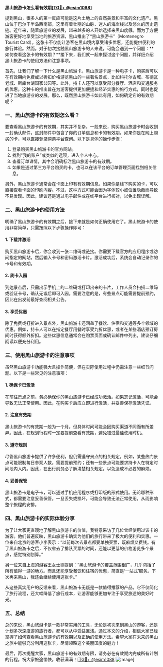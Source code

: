 **黑山旅游卡怎么看有效期[[TG💪+ @esim1088](https://t.me/s/esim1088)]**

提到黑山，很多人的第一反应可能是这片土地上的自然美景和丰富的文化遗产。黑山位于巴尔干半岛西南部，这里有着壮丽的山脉、迷人的海岸线以及悠久的历史遗迹。近年来，随着旅游业的发展，越来越多的人开始选择来黑山度假。而为了方便游客更好地享受当地的旅游资源，黑山推出了“黑山旅游卡”（Montenegro Tourist Card）。这张卡不仅能让游客在黑山境内享受诸多优惠，还能提供便利的旅行体验。然而，对于初次接触黑山旅游卡的人来说，可能会遇到一个问题：**如何查看这张卡的有效期？**接下来，我们就一起来探讨这个问题，并详细介绍黑山旅游卡的使用方法和注意事项。

首先，让我们了解一下什么是黑山旅游卡。黑山旅游卡是一种电子卡，购买后可以在有效期内免费或以折扣价格游览黑山的一些著名景点，比如科托尔古城、布德瓦老城、斯库台湖国家公园等。此外，持卡人还可以享受部分餐厅、酒店和交通服务的优惠。这种卡的推出旨在为游客提供更加便捷和经济实惠的旅行方式，同时也促进了当地旅游业的发展。那么，既然黑山旅游卡如此有用，如何确定它的有效期呢？

### **一、黑山旅游卡的有效期怎么看？**

要查看黑山旅游卡的有效期，其实并不复杂。一般来说，购买黑山旅游卡时会收到一封确认邮件，这封邮件中包含了你的订单信息和卡的有效期。如果你是在网上购买的卡，可以直接登录购票平台查询。以下是具体的操作步骤：

1. 登录购买黑山旅游卡的官方网站。
2. 找到“我的账户”或类似的选项，进入个人中心。
3. 查看订单详情，其中会明确标注黑山旅游卡的有效期。
4. 如果是通过第三方平台购买的卡，也可以在该平台的订单管理页面找到相关信息。

另外，黑山旅游卡通常会在卡面上印有有效期信息。如果你是线下购买的卡，可以直接查看卡面的印刷内容。不过，这种方式可能会因为字体较小或位置隐蔽而导致不易发现。因此，建议还是通过电子邮件或在线平台进行核对，以免出现误解。

### **二、黑山旅游卡的使用方法**

明确了黑山旅游卡的有效期之后，接下来就是如何正确使用它了。黑山旅游卡的使用非常简单，只需按照以下步骤操作即可：

#### **1. 下载并激活**
购买黑山旅游卡后，你会收到一张二维码或链接。你需要下载官方的应用程序或访问指定的网站，然后输入卡号和密码激活卡片。激活成功后，系统会自动记录你的卡号和有效期。

#### **2. 刷卡入园**
到达景点后，只需出示手机上的二维码或打印出来的卡片，工作人员会扫描二维码或验证卡号，确认无误后即可入园。需要注意的是，有些景点可能需要提前预约，因此在出发前最好查阅相关公告。

#### **3. 享受优惠**
除了免费或打折进入景点外，黑山旅游卡还涵盖了餐饮、住宿和交通等多个领域的优惠。例如，持卡人可以在指定餐厅用餐时享受九折优惠，或者在某些酒店预订房间时获得额外折扣。这些优惠信息通常会在购票页面或确认邮件中列出，建议仔细阅读以便充分利用。

### **三、使用黑山旅游卡的注意事项**

虽然黑山旅游卡功能强大且操作简便，但在实际使用过程中仍需注意一些细节问题。以下是一些常见的注意事项：

#### **1. 确保卡已激活**
在前往景点之前，务必确保你的黑山旅游卡已经成功激活。如果忘记激活，可能会导致无法正常使用。因此，在购买卡后应立即进行激活，并妥善保存激活凭证。

#### **2. 注意有效期**
黑山旅游卡的有效期一般为一个月，但具体时间可能会因购买渠道不同而有所差异。因此，在规划行程时一定要提前查看有效期，避免错过最佳使用时机。

#### **3. 遵守规则**
尽管黑山旅游卡提供了许多便利，但仍需遵守景点的相关规定。例如，某些热门景点可能限制每日参观人数，需要提前预约；还有一些景点可能要求持卡人在特定时间段内入内。因此，在出行前务必了解清楚相关规定，以免造成不必要的麻烦。

#### **4. 妥善保管**
黑山旅游卡是电子卡，可以通过手机应用程序或打印版的形式使用。无论哪种形式，都需要注意妥善保管。一旦丢失或损坏，可能会导致无法正常使用，从而影响整个旅程的安排。

### **四、黑山旅游卡的实际体验分享**

为了让大家更直观地了解黑山旅游卡的价值，我特意采访了几位曾经使用过该卡的游客。他们普遍反映，黑山旅游卡确实为他们的旅行带来了极大的便利和实惠。一位来自北京的游客小李表示：“以前每次去景点都要单独买票，既麻烦又费钱。有了黑山旅游卡之后，不仅省去了排队买票的时间，还能以更低的价格游览多个景点，感觉特别划算。”

另一位来自上海的游客王女士则提到：“黑山旅游卡的覆盖范围很广，几乎包括了所有值得一游的地方。而且还能享受餐饮和住宿的优惠，简直是‘一站式’服务。下次再来黑山，我还会继续使用这张卡。”

从这些真实用户的反馈来看，黑山旅游卡无疑是一款值得推荐的产品。它不仅简化了旅行流程，还大幅降低了旅行成本，让游客能够更加专注于享受旅途的美好时光。

### **五、总结**

总的来说，黑山旅游卡是一款非常实用的工具，无论是初次来到黑山的游客，还是计划多次深度游的旅行者，都可以从中受益匪浅。通过本文的介绍，相信大家已经掌握了如何查看黑山旅游卡的有效期以及正确的使用方法。希望大家在未来的黑山之旅中能够充分利用这张卡，尽情领略这个美丽国度的魅力！

最后，再次提醒大家，黑山旅游卡的有效期有限，请务必在有效期内完成所有计划的行程。祝大家旅途愉快，收获满满！[[TG💪+ @esim1088](https://t.me/s/esim1088) ![Image](https://i.postimg.cc/4NQfJmqS/Snipaste-2025-05-13-00-14-12.png)]
